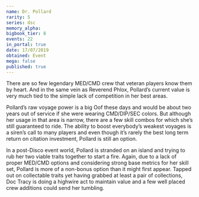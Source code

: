 ```yaml
---
name: Dr. Pollard
rarity: 5
series: dsc
memory_alpha:
bigbook_tier: 8
events: 22
in_portal: true
date: 17/07/2019
obtained: Event
mega: false
published: true
---
```


There are so few legendary MED/CMD crew that veteran players know them by heart. And in the same vein as Reverend Phlox, Pollard’s current value is very much tied to the simple lack of competition in her best areas.

Pollard’s raw voyage power is a big Oof these days and would be about two years out of service if she were wearing CMD/DIP/SEC colors. But although her usage in that area is narrow, there are a few skill combos for which she’s still guaranteed to ride. The ability to boost everybody’s weakest voyages is a siren’s call to many players and even though it’s rarely the best long term return on citation investment, Pollard is still an option.

In a post-Disco event world, Pollard is stranded on an island and trying to rub her two viable traits together to start a fire. Again, due to a lack of proper MED/CMD options and considering strong base metrics for her skill set, Pollard is more of a non-bonus option than it might first appear. Tapped out on collectable traits yet having grabbed at least a pair of collections, Doc Tracy is doing a highwire act to maintain value and a few well placed crew additions could send her tumbling.
